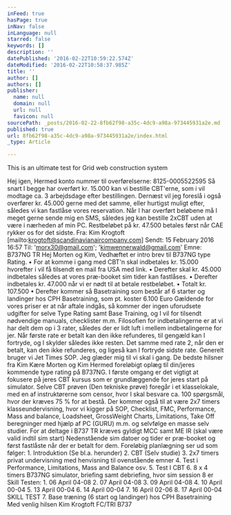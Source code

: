 ```yaml
---
inFeed: true
hasPage: true
inNav: false
inLanguage: null
starred: false
keywords: []
description: ''
datePublished: '2016-02-22T10:59:22.574Z'
dateModified: '2016-02-22T10:58:37.985Z'
title: ''
author: []
authors: []
publisher:
  name: null
  domain: null
  url: null
  favicon: null
sourcePath: _posts/2016-02-22-8fb62f98-a35c-4dc9-a98a-973445931a2e.md
published: true
url: 8fb62f98-a35c-4dc9-a98a-973445931a2e/index.html
_type: Article

---
```

This is an ultimate test for Grid web construction system

Hej igen,
Hermed konto nummer til overførelserne:
8125-0005522595
Så snart I begge har overført kr. 15.000 kan vi bestille CBT'erne, som i vil modtage ca. 3 arbejdsdage efter bestillingen.
Dernæst vil jeg foreslå i også overfører kr. 45.000 gerne med det samme, eller hurtigst muligt efter, således vi kan fastlåse vores reservation.
Når I har overført beløbene må I meget gerne sende mig en SMS, således jeg kan bestille 2xCBT uden at være i nærheden af min PC.
Restbeløbet på kr. 47.500 betales først når CAE rykker os for det sidste.
Fra: Kim Krogtoft \[mailto:krogtoft@scandinavianaircompany.com\] 
Sendt: 15 February 2016 16:57
Til: 'morx30@gmail.com'; 'kimwennerwald@gmail.com'
Emne: B737NG TR
Hej Morten og Kim, 
Vedhæftet er intro brev til B737NG type Rating.
• For at komme i gang med CBT'n skal indbetales kr. 15.000 hvorefter i vil få tilsendt en mail fra USA med link.
• Derefter skal kr. 45.000 indbetales således at vores præ-booket sim tider kan fastlåses.
• Derefter indbetales kr. 47.000 når vi er nødt til at betale restbeløbet.
• Totalt kr. 107.500 
• Derefter kommer så Basetraining som består af 6 starter og landinger hos CPH Basetraining, som pt. koster 6.100 Euro
Gældende for vores priser er at når aftale indgås, så kommer der ingen uforudsete udgifter for selve Type Rating samt Base Training, og
I vil for tilsendt nødvendige manuals, checklister m.m.
Filosofien for indbetalingerne er at vi har delt dem op i 3 rater, således der er lidt luft i mellem indbetalingerne for jer.
Når første rate er betalt kan den ikke refunderes, til gengæld kan I fortryde, og I skylder således ikke resten.
Det samme med rate 2, når den er betalt, kan den ikke refunderes, og ligeså kan I fortryde sidste rate.
Generelt bruger vi Jet Times SOP.
Jeg glæder mig til vi skal i gang.
De bedste hilsner fra Kim
Kære Morten og Kim
Hermed foreløbigt oplæg til din/jeres kommende type rating på B737NG.
I første omgang er det vigtigt at fokusere på jeres CBT kursus som er grundlæggende for jeres start på simulator. Selve CBT prøven (Den tekniske prøve) foregår i et klasselokale, med en af instruktørerne som censor, hvor I skal besvare ca. 100 spørgsmål, hvor der kræves 75 % for at bestå.
Der kommer også til at være 2x7 timers klasseundervisning, hvor vi kigger på SOP, Checklist, FMC, Performance, Mass and balance, Loadsheet, GrossWeight Charts, Limitations, Take Off beregninger med hjælp af PC (GURU) m.m. og selvfølge en masse selv studier.
For at deltage i B737 TR kræves gyldigt MCC samt ME IR (skal være valid indtil sim start)
Nedenstående sim datoer og tider er præ-booket og først fastlåste når der er betalt for dem.
Foreløbig planlægning ser ud som følger:
1\. Introduktion (Se bl.a. herunder)
2\. CBT (Selv studie)
3\. 2x7 timers privat undervisning med henvisning til ovenstående emner
4\. Test i Performance, Limitations, Mass and Balance osv.
5\. Test I CBT
6\. 8 x 4 timers B737NG simulator, briefing samt debriefing, hvor sim session 8 er Skill Testen:
1\. 06 April 04-08 
2\. 07 April 04-08
3\. 09 April 04-08
4\. 10 April 00-04
5\. 13 April 00-04
6\. 14 April 00-04
7\. 16 April 02-06
8\. 17 April 00-04 SKILL TEST
7\. Base træning (6 start og landinger) hos CPH Basetraining
Med venlig hilsen
Kim Krogtoft
FC/TRI B737